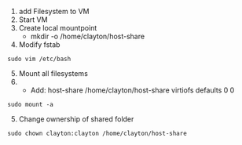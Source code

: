 1. add Filesystem to VM
2. Start VM
3. Create local mountpoint
	- mkdir -o /home/clayton/host-share
4. Modify fstab
```
sudo vim /etc/bash
```
5. Mount all filesystems
6.
	- Add:
	host-share      /home/clayton/host-share        virtiofs        defaults        0 0

```shell
sudo mount -a
```


5. Change ownership of shared folder 
```shell
sudo chown clayton:clayton /home/clayton/host-share
``` 

